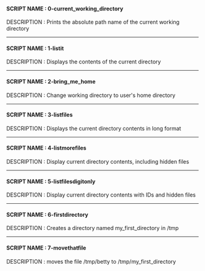 #### SCRIPT NAME : 0-current_working_directory
DESCRIPTION : Prints the absolute path name of the current working directory

--- 

#### SCRIPT NAME : 1-listit
DESCRIPTION : Displays the contents of the current directory

--- 

#### SCRIPT NAME : 2-bring_me_home
DESCRIPTION : Change working directory to user's home directory

--- 

#### SCRIPT NAME : 3-listfiles
DESCRIPTION : Displays the current directory contents in long format

--- 

#### SCRIPT NAME : 4-listmorefiles
DESCRIPTION : Display current directory contents, including hidden files
 
---

#### SCRIPT NAME : 5-listfilesdigitonly
DESCRIPTION : Display current directory contents with IDs and hidden files

---

#### SCRIPT NAME : 6-firstdirectory
DESCRIPTION : Creates a directory named my_first_directory in /tmp

---

#### SCRIPT NAME : 7-movethatfile
DESCRIPTION : moves the file /tmp/betty to /tmp/my_first_directory

